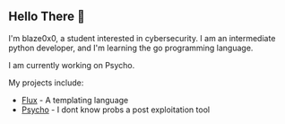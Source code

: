 ## Hello There 👋
I'm blaze0x0, a student interested in cybersecurity.
I am an intermediate python developer, and I'm learning the go programming language.

I am currently working on Psycho.

My projects include:
- [Flux](https://github.com/blaze0x0/flux)     - A templating language
- [Psycho](https://github.com/blaze0x0/psycho) - I dont know probs a post exploitation tool
